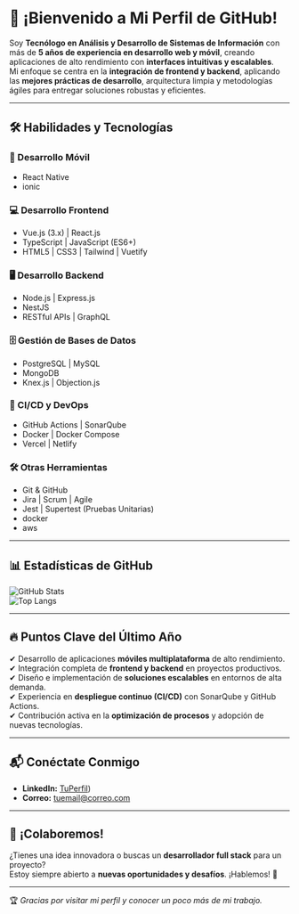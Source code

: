 # 🚀 ¡Bienvenido a Mi Perfil de GitHub!

Soy **Tecnólogo en Análisis y Desarrollo de Sistemas de Información** con más de **5 años de experiencia en desarrollo web y móvil**, creando aplicaciones de alto rendimiento con **interfaces intuitivas y escalables**.  
Mi enfoque se centra en la **integración de frontend y backend**, aplicando las **mejores prácticas de desarrollo**, arquitectura limpia y metodologías ágiles para entregar soluciones robustas y eficientes.

---

## 🛠 Habilidades y Tecnologías

### 📱 Desarrollo Móvil
- React Native  
- ionic

### 💻 Desarrollo Frontend
- Vue.js (3.x) | React.js  
- TypeScript | JavaScript (ES6+)  
- HTML5 | CSS3 | Tailwind | Vuetify  

### 🖥 Desarrollo Backend
- Node.js | Express.js  
- NestJS  
- RESTful APIs | GraphQL
  

### 🗄 Gestión de Bases de Datos
- PostgreSQL | MySQL  
- MongoDB  
- Knex.js | Objection.js

### 🚀 CI/CD y DevOps
- GitHub Actions | SonarQube  
- Docker | Docker Compose  
- Vercel | Netlify  

### 🛠 Otras Herramientas
- Git & GitHub  
- Jira | Scrum | Agile  
- Jest | Supertest (Pruebas Unitarias)
- docker
- aws

---

## 📊 Estadísticas de GitHub
![GitHub Stats](https://github-readme-stats.vercel.app/api?username=yeprepue&show_icons=true&theme=radical)  
![Top Langs](https://github-readme-stats.vercel.app/api/top-langs/?username=yeprepue&layout=compact&theme=radical)

---

## 🔥 Puntos Clave del Último Año
✔ Desarrollo de aplicaciones **móviles multiplataforma** de alto rendimiento.  
✔ Integración completa de **frontend y backend** en proyectos productivos.  
✔ Diseño e implementación de **soluciones escalables** en entornos de alta demanda.  
✔ Experiencia en **despliegue continuo (CI/CD)** con SonarQube y GitHub Actions.  
✔ Contribución activa en la **optimización de procesos** y adopción de nuevas tecnologías.  

---

## 📬 Conéctate Conmigo
- **LinkedIn:** [TuPerfil]([https://www.linkedin.com/public-profile/settings?trk=d_flagship3_profile_self_view_public_profile]))  
- **Correo:** [tuemail@correo.com](mailto:yeisonpretel71@gmail.com)  


---

## 🎯 ¡Colaboremos!
¿Tienes una idea innovadora o buscas un **desarrollador full stack** para un proyecto?  
Estoy siempre abierto a **nuevas oportunidades y desafíos**. ¡Hablemos! 🚀

---

🏆 *Gracias por visitar mi perfil y conocer un poco más de mi trabajo.*

